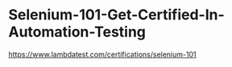 # Selenium-101-Get-Certified-In-Automation-Testing

https://www.lambdatest.com/certifications/selenium-101
